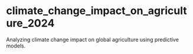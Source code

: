 # climate_change_impact_on_agriculture_2024
Analyzing climate change impact on global agriculture using predictive models.
